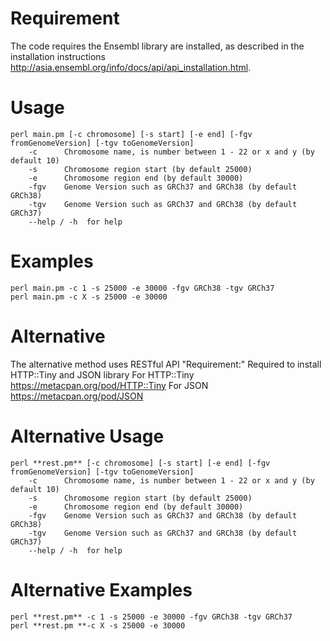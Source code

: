 # Requirement 
The code requires the Ensembl library are installed, as described in the installation instructions http://asia.ensembl.org/info/docs/api/api_installation.html. 


# Usage
    perl main.pm [-c chromosome] [-s start] [-e end] [-fgv fromGenomeVersion] [-tgv toGenomeVersion]
        -c  	Chromosome name, is number between 1 - 22 or x and y (by default 10)
        -s  	Chromosome region start (by default 25000)
        -e  	Chromosome region end (by default 30000)
        -fgv  	Genome Version such as GRCh37 and GRCh38 (by default GRCh38)
        -tgv  	Genome Version such as GRCh37 and GRCh38 (by default GRCh37)
        --help / -h  for help
# Examples
    perl main.pm -c 1 -s 25000 -e 30000 -fgv GRCh38 -tgv GRCh37
    perl main.pm -c X -s 25000 -e 30000 



# Alternative
The alternative method uses RESTful API
"Requirement:" Required to install HTTP::Tiny and JSON library
For HTTP::Tiny https://metacpan.org/pod/HTTP::Tiny
For JSON https://metacpan.org/pod/JSON


# Alternative Usage 
    perl **rest.pm** [-c chromosome] [-s start] [-e end] [-fgv fromGenomeVersion] [-tgv toGenomeVersion]
        -c  	Chromosome name, is number between 1 - 22 or x and y (by default 10)
        -s  	Chromosome region start (by default 25000)
        -e  	Chromosome region end (by default 30000)
        -fgv  	Genome Version such as GRCh37 and GRCh38 (by default GRCh38)
        -tgv  	Genome Version such as GRCh37 and GRCh38 (by default GRCh37)
        --help / -h  for help
# Alternative  Examples
    perl **rest.pm** -c 1 -s 25000 -e 30000 -fgv GRCh38 -tgv GRCh37
    perl **rest.pm **-c X -s 25000 -e 30000 
